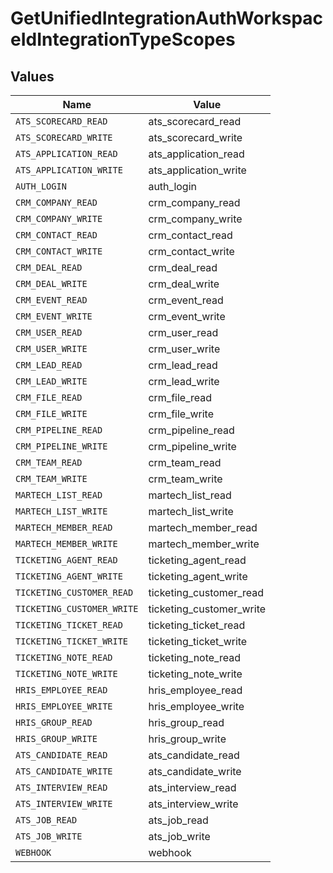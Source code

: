 # GetUnifiedIntegrationAuthWorkspaceIdIntegrationTypeScopes


## Values

| Name                       | Value                      |
| -------------------------- | -------------------------- |
| `ATS_SCORECARD_READ`       | ats_scorecard_read         |
| `ATS_SCORECARD_WRITE`      | ats_scorecard_write        |
| `ATS_APPLICATION_READ`     | ats_application_read       |
| `ATS_APPLICATION_WRITE`    | ats_application_write      |
| `AUTH_LOGIN`               | auth_login                 |
| `CRM_COMPANY_READ`         | crm_company_read           |
| `CRM_COMPANY_WRITE`        | crm_company_write          |
| `CRM_CONTACT_READ`         | crm_contact_read           |
| `CRM_CONTACT_WRITE`        | crm_contact_write          |
| `CRM_DEAL_READ`            | crm_deal_read              |
| `CRM_DEAL_WRITE`           | crm_deal_write             |
| `CRM_EVENT_READ`           | crm_event_read             |
| `CRM_EVENT_WRITE`          | crm_event_write            |
| `CRM_USER_READ`            | crm_user_read              |
| `CRM_USER_WRITE`           | crm_user_write             |
| `CRM_LEAD_READ`            | crm_lead_read              |
| `CRM_LEAD_WRITE`           | crm_lead_write             |
| `CRM_FILE_READ`            | crm_file_read              |
| `CRM_FILE_WRITE`           | crm_file_write             |
| `CRM_PIPELINE_READ`        | crm_pipeline_read          |
| `CRM_PIPELINE_WRITE`       | crm_pipeline_write         |
| `CRM_TEAM_READ`            | crm_team_read              |
| `CRM_TEAM_WRITE`           | crm_team_write             |
| `MARTECH_LIST_READ`        | martech_list_read          |
| `MARTECH_LIST_WRITE`       | martech_list_write         |
| `MARTECH_MEMBER_READ`      | martech_member_read        |
| `MARTECH_MEMBER_WRITE`     | martech_member_write       |
| `TICKETING_AGENT_READ`     | ticketing_agent_read       |
| `TICKETING_AGENT_WRITE`    | ticketing_agent_write      |
| `TICKETING_CUSTOMER_READ`  | ticketing_customer_read    |
| `TICKETING_CUSTOMER_WRITE` | ticketing_customer_write   |
| `TICKETING_TICKET_READ`    | ticketing_ticket_read      |
| `TICKETING_TICKET_WRITE`   | ticketing_ticket_write     |
| `TICKETING_NOTE_READ`      | ticketing_note_read        |
| `TICKETING_NOTE_WRITE`     | ticketing_note_write       |
| `HRIS_EMPLOYEE_READ`       | hris_employee_read         |
| `HRIS_EMPLOYEE_WRITE`      | hris_employee_write        |
| `HRIS_GROUP_READ`          | hris_group_read            |
| `HRIS_GROUP_WRITE`         | hris_group_write           |
| `ATS_CANDIDATE_READ`       | ats_candidate_read         |
| `ATS_CANDIDATE_WRITE`      | ats_candidate_write        |
| `ATS_INTERVIEW_READ`       | ats_interview_read         |
| `ATS_INTERVIEW_WRITE`      | ats_interview_write        |
| `ATS_JOB_READ`             | ats_job_read               |
| `ATS_JOB_WRITE`            | ats_job_write              |
| `WEBHOOK`                  | webhook                    |